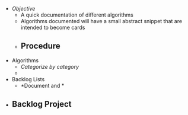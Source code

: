 - *Objective*
	- A quick documentation of different algorithms
	- Algorithms documented will have a small abstract snippet that are intended to become cards
	- Procedure
		-
- Algorithms
	- *Categorize by category*
	-
- Backlog Lists
	- *Document and *
- Backlog Project
	-
